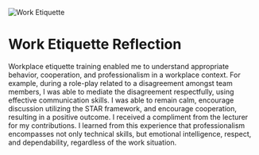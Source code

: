 ![Work Etiquette](https://github.com/user-attachments/assets/7cfc7ecd-3c95-48b0-8962-37fdc0e3a9bb)

# Work Etiquette Reflection

Workplace etiquette training enabled me to understand appropriate behavior, cooperation, and professionalism in a workplace context. For example, during a role-play related to a disagreement amongst team members, I was able to mediate the disagreement respectfully, using effective communication skills. I was able to remain calm, encourage discussion utilizing the STAR framework, and encourage cooperation, resulting in a positive outcome. I received a compliment from the lecturer for my contributions. I learned from this experience that professionalism encompasses not only technical skills, but emotional intelligence, respect, and dependability, regardless of the work situation.
